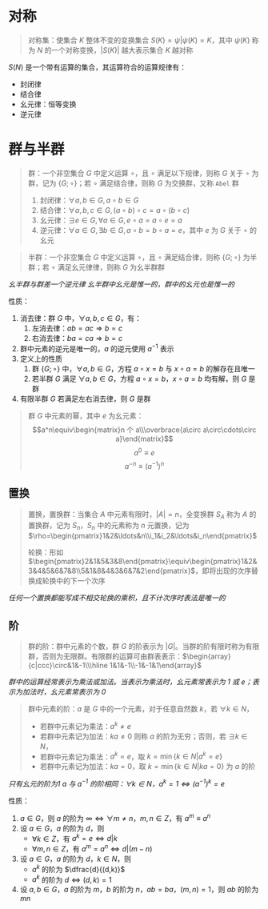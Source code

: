 # 对称

> 对称集：使集合 $K$ 整体不变的变换集合 $S(K)={\psi|\psi(K)=K}$，其中 $\psi(K)$ 称为 $N$ 的一个对称变换，$|S(K)|$ 越大表示集合 $K$ 越对称

$S(N)$ 是一个带有运算的集合，其运算符合的运算规律有：
- 封闭律
- 结合律
- 幺元律：恒等变换
- 逆元律

# 群与半群

> 群：一个非空集合 $G$ 中定义运算 $\circ$，且 $\circ$ 满足以下规律，则称 $G$ 关于 $\circ$ 为群，记为 $\{G;\circ\}$；若 $\circ$ 满足结合律，则称 $G$ 为交换群，又称 `Abel` 群
> 1. 封闭律：$\forall a,b\in{G},a\circ b\in{G}$
> 2. 结合律：$\forall a,b,c\in{G},(a\circ b)\circ c=a\circ(b\circ c)$
> 3. 幺元律：$\exists e\in{G},\forall a\in{G},e\circ a=a\circ e=a$
> 4. 逆元律：$\forall a\in{G},\exists b\in{G},a\circ b=b\circ a=e$，其中 $e$ 为 $G$ 关于 $\circ$ 的幺元

> 半群：一个非空集合 $G$ 中定义运算 $\circ$，且 $\circ$ 满足结合律，则称 $\{G;\circ\}$ 为半群；若 $\circ$ 满足幺元律律，则称 $G$ 为幺半群群

*幺半群与群差一个逆元律*
*幺半群中幺元是惟一的，群中的幺元也是惟一的*

性质：
1. 消去律：群 $G$ 中，$\forall a,b,c\in{G}$，有：
	1. 左消去律：$ab=ac\Rightarrow b=c$
	2. 右消去律：$ba=ca\Rightarrow b=c$
2. 群中元素的逆元是唯一的，$a$ 的逆元使用 $a^{-1}$ 表示
3. 定义上的性质
	1. 群 $\{G;\circ\}$ 中，$\forall a,b\in{G}$，方程 $a\circ x=b$ 与 $x\circ a=b$ 的解存在且唯一
	2. 若半群 $G$ 满足 $\forall a,b\in{G}$，方程 $a\circ x=b$，$x\circ a=b$ 均有解，则 $G$ 是群
4. 有限半群 $G$ 若满足左右消去律，则 $G$ 是群

> 群 $G$ 中元素的幂，其中 $e$ 为幺元素：
> $$a^n\equiv\begin{matrix}n 个 a\\\overbrace{a\circ a\circ\cdots\circ a}\end{matrix}$$
> $$a^0\equiv e$$
> $$a^{-n}\equiv(a^{-1})^n$$

## 置换

> 置换，置换群：当集合 $A$ 中元素有限时，$|A|=n$，全变换群 $S_A$ 称为 $A$ 的置换群，记为 $S_n$，$S_n$ 中的元素称为 $n$ 元置换，记为 $\rho=\begin{pmatrix}1&2&\ldots&n\\i_1&i_2&\ldots&i_n\end{pmatrix}$
> 
> 轮换：形如 $\begin{pmatrix}2&1&5&3&8\end{pmatrix}\equiv\begin{pmatrix}1&2&3&4&5&6&7&8\\5&1&8&4&3&6&7&2\end{pmatrix}$，即将出现的次序替换成轮换中的下一个次序

*任何一个置换都能写成不相交轮换的乘积，且不计次序时表法是唯一的*

## 阶

> 群的阶：群中元素的个数，群 $G$ 的阶表示为 $|G|$。当群的阶有限时称为有限群，否则为无限群。有限群的运算可由群表表示：$\begin{array}{c|ccc}\circ&1&-1\\\hline 1&1&-1\\-1&-1&1\end{array}$

*群中的运算经常表示为乘法或加法。当表示为乘法时，幺元素常表示为 $1$ 或 $e$；表示为加法时，幺元素常表示为 $0$*

> 群中元素的阶：$a$ 是 $G$ 中的一个元素，对于任意自然数 $k$，若 $\forall k\in{N}$，
> - 若群中元素记为乘法：$a^k\not= e$
> - 若群中元素记为加法：$ka\neq0$
> 则称 $a$ 的阶为无穷；否则，若 $\exists k\in{N}$，
> - 若群中元素记为乘法：$a^k=e$，取 $k=\min\{k\in{N}|a^k=e\}$
> - 若群中元素记为加法：$ka=0$，取 $k=\min\{k\in{N}|ka=0\}$
> 为 $a$ 的阶

*只有幺元的阶为1*
*$a$ 与 $a^{-1}$ 的阶相同：$\forall k\in{N}$，$a^k=1 \Leftrightarrow (a^{-1})^k=e$*

性质：
1. $a\in{G}$，则 $a$ 的阶为 $\infty\Leftrightarrow\forall m\not=n$，$m,n\in{Z}$，有 $a^m\equiv a^n$
2. 设 $a\in{G}$，$a$ 的阶为 $d$，则
	- $\forall k\in{Z}$，有 $a^k=e\Leftrightarrow d|k$
	- $\forall m,n\in{Z}$，有 $a^m=a^n\Leftrightarrow d|(m-n)$
3. 设 $a\in{G}$，$a$ 的阶为 $d$，$k\in{N}$，则
	- $a^k$ 的阶为 $\dfrac{d}{(d,k)}$
	- $a^k$ 的阶为 $d\Leftrightarrow (d,k)=1$
4. 设 $a,b\in{G}$，$a$ 的阶为 $m$，$b$ 的阶为 $n$，$ab=ba$，$(m,n)=1$，则 $ab$ 的阶为 $mn$

